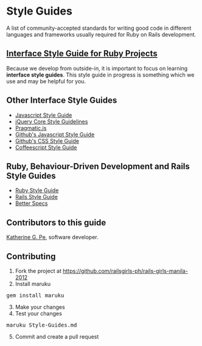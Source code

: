# Style Guides

A list of community-accepted standards for writing good code in different languages and frameworks usually required for Ruby on Rails development.

## <a href="http://bridgeutopia.github.com/interface-style-guide/" title="Interface Style Guide for Ruby Projects" target="_blank">Interface Style Guide for Ruby Projects </a>
Because we develop from outside-in, it is important to focus on learning **interface style guides**.
This style guide in progress is something which we use and may be helpful for you.

## Other Interface Style Guides

<ul>
<li><a href="https://github.com/airbnb/javascript" target="_blank" title="Javascript Style Guide">Javascript Style Guide</a></li>
<li><a href="http://docs.jquery.com/JQuery_Core_Style_Guidelines" target="_blank" title="jQuery Core Style Guidelines">jQuery Core Style Guidelines</a></li>
<li><a href="https://github.com/madrobby/pragmatic.js" target="_blank" title="Pragmatic.js">Pragmatic.js</a></li>
<li><a href="https://github.com/styleguide/javascript" target="_blank" title="Github's Javascript Style Guide">Github's Javascript Style Guide</a></li>
<li><a href="https://github.com/styleguide/css" target="_blank" title="Github's CSS Style Guide">Github's CSS Style Guide</a></li>
<li><a href="https://github.com/polarmobile/coffeescript-style-guide" target="_blank" title="Coffeescript Style Guide">Coffeescript Style Guide</a></li>
</ul>

## Ruby, Behaviour-Driven Development and Rails Style Guides

<ul>
<li><a href="https://github.com/bbatsov/ruby-style-guide" title="Ruby Style Guide" target="_blank">Ruby Style Guide</a></li>
<li><a href="https://github.com/bbatsov/rails-style-guide" target="_blank" title="Rails Style Guide">Rails Style Guide</a></li>
<li><a href="http://betterspecs.org/" target="_blank" title="Better Specs">Better Specs</a></li>
</ul>

## Contributors to this guide

<a href ="https://blog.bridgeutopiaweb.com" target="_blank"> Katherine G. Pe</a>, software developer.


## Contributing

1. Fork the project at https://github.com/railsgirls-ph/rails-girls-manila-2012
2. Install maruku
<pre class="brush: shell">
gem install maruku
</pre>
3. Make your changes
4. Test your changes
<pre class="brush: shell">
maruku Style-Guides.md
</pre>
5. Commit and create a pull request
